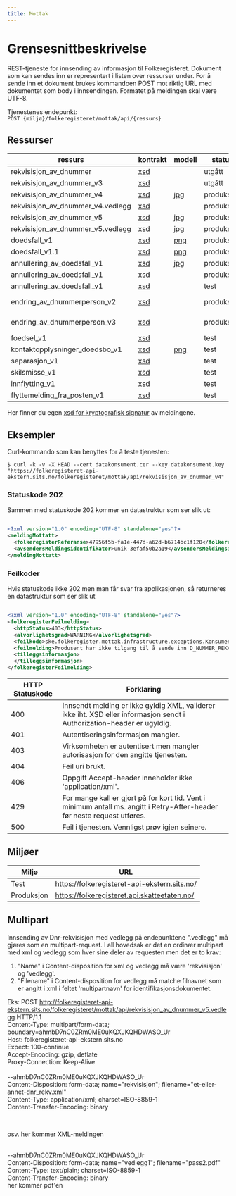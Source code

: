 ```yaml
---
title: Mottak
---
```


# Grensesnittbeskrivelse
REST-tjeneste for innsending av informasjon til Folkeregisteret. Dokument som kan sendes inn er representert i listen over ressurser under. For å sende inn et dokument brukes kommandoen POST mot riktig URL med dokumentet som body i innsendingen. Formatet på meldingen skal være UTF-8.

Tjenestenes endepunkt: <br>
`POST {miljø}/folkeregisteret/mottak/api/{ressurs}`

## Ressurser
| ressurs | kontrakt | modell | status | tilbakemeldingshendelse |
|---------|----------|--------|--------|-------------------------|
| rekvisisjon_av_dnummer            | [xsd](../kontrakter/RekvisisjonAvDNummer_1.0.xsd)                    | | utgått     | N/A |
| rekvisisjon_av_dnummer_v3         | [xsd](../kontrakter/RekvisisjonAvDNummer_3.0.xsd)                    | | utgått     | N/A |
| rekvisisjon_av_dnummer_v4         | [xsd](../kontrakter/RekvisisjonAvDNummer_4.0.xsd)                    | [jpg](../modeller/1499854129.jpg) | produksjon | HendelserISakOmDNummerRekvisisjon_v4 |
| rekvisisjon_av_dnummer_v4.vedlegg | [xsd](../kontrakter/RekvisisjonAvDNummer_4.0.xsd)                    | | produksjon | HendelserISakOmDNummerRekvisisjon_v4 |
| rekvisisjon_av_dnummer_v5         | [xsd](../kontrakter/RekvisisjonAvDNummer_5.0.xsd)                    | [jpg](../modeller/1511792480.jpg) | produksjon | HendelserISakOmDNummerRekvisisjon_v5 |
| rekvisisjon_av_dnummer_v5.vedlegg | [xsd](../kontrakter/RekvisisjonAvDNummer_5.0.xsd)                    | [jpg](../modeller/1511792480.jpg) | produksjon | HendelserISakOmDNummerRekvisisjon_v5 |
| doedsfall_v1                      | [xsd](../kontrakter/MeldingOmDoedsfall_v1.0.xsd)                     | [png](../modeller/1478705212.png) | produksjon | HendelserISakOmFolkeregistrering_v1 |
| doedsfall_v1.1                    | [xsd](../kontrakter/MeldingOmDoedsfall_v1.1.xsd)                     | [png](../modeller/Doedsfall.png) | produksjon | HendelserISakOmFolkeregistrering_v1 |
| annullering_av_doedsfall_v1       | [xsd](../kontrakter/MeldingOmAnnulleringAvDoedsfall_v1.0.xsd)        | [jpg](../modeller/1510835122.jpg) | produksjon | HendelserISakOmFolkeregistrering_v1 |
| annullering_av_doedsfall_v1       | [xsd](../kontrakter/MeldingOmAnnulleringAvDoedsfall_v1.1.xsd)        |  | produksjon | HendelserISakOmFolkeregistrering_v1 |
| annullering_av_doedsfall_v1       | [xsd](../kontrakter/MeldingOmAnnulleringAvDoedsfall_v1.2.xsd)        |  | test | HendelserISakOmFolkeregistrering_v1 |
| endring_av_dnummerperson_v2       | [xsd](../kontrakter/MeldingOmEndringAvPersonMedDNummer_v2.0.xsd)     | | produksjon | HendelserISakOmEndringAvDNummerPerson_v1<br><b>Manuell</b>: HendelserISakOmFolkeregistrering_v1 |
| endring_av_dnummerperson_v3       | [xsd](../kontrakter/MeldingOmEndringAvPersonMedDNummer_v3.0.xsd)     | | produksjon | HendelserISakOmEndringAvDNummerPerson_v1<br><b>Manuell</b>: HendelserISakOmFolkeregistrering_v1 |
| foedsel_v1                        | [xsd](../kontrakter/Foedselsmelding_v1.0.xsd)                         | | test | HendelserISakOmFolkeregistrering_v1 |
| kontaktopplysninger_doedsbo_v1    | [xsd](../kontrakter/MeldingOmKontaktopplysningerForDoedsbo_v1.0.xsd) | [png](../modeller/1485934541.png) | test | HendelserISakOmFolkeregistrering_v1 |
| separasjon_v1                     | [xsd](../kontrakter/MeldingOmSeparasjon_v1.0.xsd)                    | | test | HendelserISakOmFolkeregistrering_v1 |
| skilsmisse_v1                     | [xsd](../kontrakter/MeldingOmSkilsmisse_v1.0.xsd)                    | | test | HendelserISakOmFolkeregistrering_v1 |
| innflytting_v1                    | [xsd](../kontrakter/MeldingOmInnflytting_v1.0.xsd)                   | | test | HendelserISakOmFolkeregistrering_v1 |
| flyttemelding_fra_posten_v1       | [xsd](../kontrakter/MeldingOmFlyttingFraPosten_v1.0.xsd)              | | test | Ingen tilbakemelding               |                                

Her finner du egen  [xsd for kryptografisk signatur](../kontrakter/DigitalSignatur.xsd) av meldingene.

## Eksempler

Curl-kommando som kan benyttes for å teste tjenesten:

`$ curl -k -v -X HEAD --cert datakonsument.cer --key datakonsument.key "https://folkeregisteret-api-ekstern.sits.no/folkeregisteret/mottak/api/rekvisisjon_av_dnummer_v4"`

### Statuskode 202
Sammen med statuskode 202 kommer en datastruktur som ser slik ut:

```xml

<?xml version="1.0" encoding="UTF-8" standalone="yes"?>
<meldingMottatt>
  <folkeregisterReferanse>47956f5b-fa1e-447d-a62d-b6714bc1f120</folkeregisterReferanse>
  <avsendersMeldingsidentifikator>unik-3efaf50b2a19</avsendersMeldingsidentifikator>
</meldingMottatt>
```
### Feilkoder
Hvis statuskode ikke 202 men man får svar fra applikasjonen, så returneres en datastruktur som ser slik ut

```xml

<?xml version="1.0" encoding="UTF-8" standalone="yes"?>
<folkeregisterFeilmelding>
  <httpStatus>403</httpStatus>
  <alvorlighetsgrad>WARNING</alvorlighetsgrad>
  <feilkode>ske.folkeregister.mottak.infrastructure.exceptions.KonsumentManglerTilgangException</feilkode>
  <feilmelding>Produsent har ikke tilgang til å sende inn D_NUMMER_REKVISISJON_V4</feilmelding>
  <tilleggsinformasjon>
  </tilleggsinformasjon>
</folkeregisterFeilmelding>
```

| HTTP Statuskode |  Forklaring |
|----------|-------|
| 400 | Innsendt melding er ikke gyldig XML, validerer ikke iht. XSD eller informasjon sendt i Authorization-header er ugyldig. |
| 401 | Autentiseringsinformasjon mangler. |
| 403 | Virksomheten er autentisert men mangler autorisasjon for den angitte tjenesten. |
| 404 | Feil uri brukt. |
| 406 | Oppgitt Accept-header inneholder ikke 'application/xml'.|
| 429 | For mange kall er gjort på for kort tid. Vent i minimum antall ms. angitt i Retry-After-header før neste request utføres. |
| 500 | Feil i tjenesten. Vennligst prøv igjen seinere. |

## Miljøer

| Miljø | URL | 
|-------|-----|
| Test| https://folkeregisteret-api-ekstern.sits.no/ | 
| Produksjon | https://folkeregisteret.api.skatteetaten.no/ |  

## Multipart
Innsending av Dnr-rekvisisjon med vedlegg på endepunktene ".vedlegg" må gjøres som en multipart-request.
I all hovedsak er det en ordinær multipart med xml og vedlegg som hver sine deler av requesten men det er to krav:<br/>
1) "Name" i Content-disposition for xml og vedlegg må være 'rekvisisjon' og 'vedlegg'.<br/>
2) "Filename" i Content-disposition for vedlegg må matche filnavnet som er angitt i xml i feltet 'multipartnavn' for identifikasjonsdokumentet.<br/>

Eks:
POST http://folkeregisteret-api-ekstern.sits.no/folkeregisteret/mottak/api/rekvisisjon_av_dnummer_v5.vedlegg HTTP/1.1<br/>
Content-Type: multipart/form-data; boundary=ahmbD7nC0ZRm0ME0uKQXJKQHDWASO_Ur<br/>
Host: folkeregisteret-api-ekstern.sits.no<br/>
Expect: 100-continue<br/>
Accept-Encoding: gzip, deflate<br/>
Proxy-Connection: Keep-Alive<br/>
<br/>
--ahmbD7nC0ZRm0ME0uKQXJKQHDWASO_Ur<br/>
Content-Disposition: form-data; name="rekvisisjon"; filename="et-eller-annet-dnr_rekv.xml"<br/>
Content-Type: application/xml; charset=ISO-8859-1<br/>
Content-Transfer-Encoding: binary<br/>
<?xml version="1.0" encoding="UTF-8" standalone="yes"?><br/>
osv. her kommer XML-meldingen

<br/>
--ahmbD7nC0ZRm0ME0uKQXJKQHDWASO_Ur<br/>
Content-Disposition: form-data; name="vedlegg1"; filename="pass2.pdf"<br/>
Content-Type: text/plain; charset=ISO-8859-1<br/>
Content-Transfer-Encoding: binary<br/>
her kommer pdf'en<br/>
 
